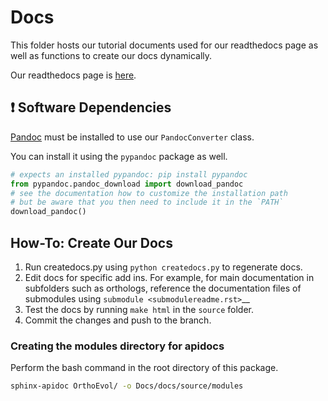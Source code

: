 # Docs
This folder hosts our tutorial documents used for our readthedocs page as well
as functions to create our docs dynamically.

Our readthedocs page is [here](http://orthoevolution.readthedocs.io/en/master/).

## ❗ Software Dependencies
[Pandoc](http://johnmacfarlane.net/pandoc/) must be installed to use our `PandocConverter` class.

You can install it using the `pypandoc` package as well.

```python
# expects an installed pypandoc: pip install pypandoc
from pypandoc.pandoc_download import download_pandoc
# see the documentation how to customize the installation path
# but be aware that you then need to include it in the `PATH`
download_pandoc()
```

## How-To: Create Our Docs
1. Run createdocs.py using `python createdocs.py` to regenerate docs.
2. Edit docs for specific add ins.
For example, for main documentation in subfolders such as orthologs, reference
the documentation files of submodules using `submodule <submodulereadme.rst>`__
3. Test the docs by running `make html` in the `source` folder.
4. Commit the changes and push to the branch.

### Creating the modules directory for apidocs
Perform the bash command in the root directory of this package.
```bash
sphinx-apidoc OrthoEvol/ -o Docs/docs/source/modules
```

